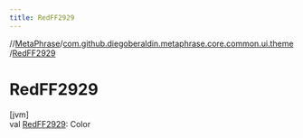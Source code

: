 ```yaml
---
title: RedFF2929
---
```

//[MetaPhrase](../../index.html)/[com.github.diegoberaldin.metaphrase.core.common.ui.theme](index.html)/[RedFF2929](-red-f-f2929.html)



# RedFF2929



[jvm]\
val [RedFF2929](-red-f-f2929.html): Color





